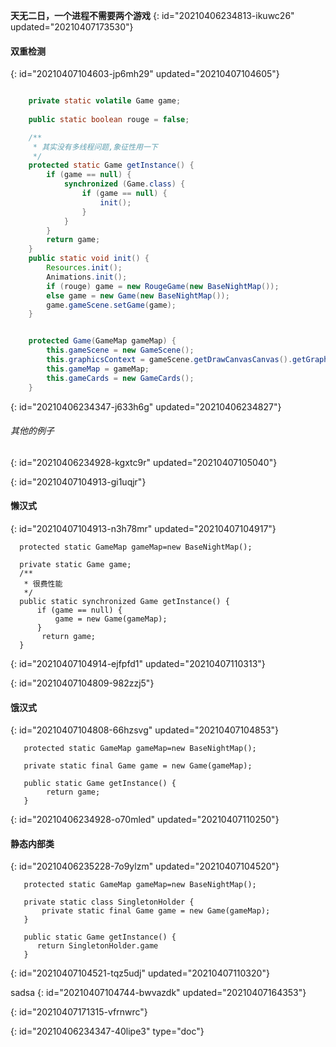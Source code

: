 **天无二日，一个进程不需要两个游戏**
{: id="20210406234813-ikuwc26" updated="20210407173530"}

#### 双重检测
{: id="20210407104603-jp6mh29" updated="20210407104605"}

```java

    private static volatile Game game;
   
    public static boolean rouge = false;

    /**
     * 其实没有多线程问题,象征性用一下
     */
    protected static Game getInstance() {
        if (game == null) {
            synchronized (Game.class) {
                if (game == null) {
                    init();
                }
            }
        }
        return game;
    }
    public static void init() {
        Resources.init();
        Animations.init();
        if (rouge) game = new RougeGame(new BaseNightMap());
        else game = new Game(new BaseNightMap());
        game.gameScene.setGame(game);
    }


    protected Game(GameMap gameMap) {
        this.gameScene = new GameScene();
        this.graphicsContext = gameScene.getDrawCanvasCanvas().getGraphicsContext2D();
        this.gameMap = gameMap;
        this.gameCards = new GameCards();
    }
```
{: id="20210406234347-j633h6g" updated="20210406234827"}

###### 其他的例子
{: id="20210406234928-kgxtc9r" updated="20210407105040"}

{: id="20210407104913-gi1uqjr"}

#### 懒汉式
{: id="20210407104913-n3h78mr" updated="20210407104917"}

```
  protected static GameMap gameMap=new BaseNightMap();

  private static Game game;
  /**
   * 很费性能
   */
  public static synchronized Game getInstance() {
      if (game == null) {
          game = new Game(gameMap);
      }
       return game;
  }

```
{: id="20210407104914-ejfpfd1" updated="20210407110313"}

{: id="20210407104809-982zzj5"}

#### 饿汉式
{: id="20210407104808-66hzsvg" updated="20210407104853"}

```
   protected static GameMap gameMap=new BaseNightMap();

   private static final Game game = new Game(gameMap);

   public static Game getInstance() {
        return game;
   }
```
{: id="20210406234928-o70mled" updated="20210407110250"}

#### 静态内部类
{: id="20210406235228-7o9ylzm" updated="20210407104520"}

```
   protected static GameMap gameMap=new BaseNightMap();

   private static class SingletonHolder {
       private static final Game game = new Game(gameMap);
   }

   public static Game getInstance() {
      return SingletonHolder.game
   }
```
{: id="20210407104521-tqz5udj" updated="20210407110320"}

sadsa
{: id="20210407104744-bwvazdk" updated="20210407164353"}

{: id="20210407171315-vfrnwrc"}


{: id="20210406234347-40lipe3" type="doc"}
